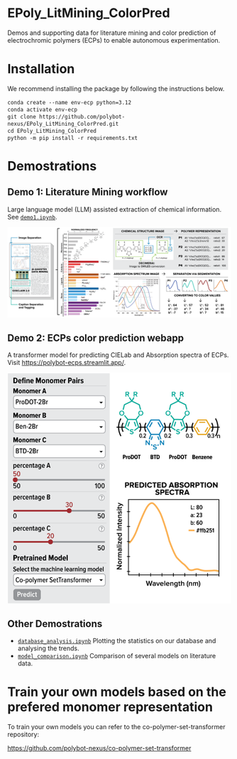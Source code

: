 # EPoly_LitMining_ColorPred

Demos and supporting data for literature mining and color prediction of electrochromic polymers (ECPs) to enable autonomous experimentation.

# Installation

We recommend installing the package by following the instructions below.

```
conda create --name env-ecp python=3.12
conda activate env-ecp
git clone https://github.com/polybot-nexus/EPoly_LitMining_ColorPred.git
cd EPoly_LitMining_ColorPred
python -m pip install -r requirements.txt
```

# Demostrations

## Demo 1: Literature Mining workflow

Large language model (LLM) assisted extraction of chemical information. See [```demo1.ipynb```](demo1.ipynb).

[<img src="docs/demo1.png">](demo1.ipynb)

## Demo 2: ECPs color prediction webapp

A transformer model for predicting CIELab and Absorption spectra of ECPs. Visit <https://polybot-ecps.streamlit.app/>.

[<img src="docs/demo2.png">](https://polybot-ecps.streamlit.app/)

## Other Demostrations
- [```database_analysis.ipynb```](database_analysis.ipynb) Plotting the statistics on our database and analysing the trends.
- [```model_comparison.ipynb```](model_comparison.ipynb) Comparison of several models on literature data.

# Train your own models based on the prefered monomer representation

To train your own models you can refer to the co-polymer-set-transformer repository: 

https://github.com/polybot-nexus/co-polymer-set-transformer




